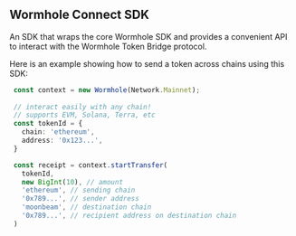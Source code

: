Wormhole Connect SDK
--------------------


An SDK that wraps the core Wormhole SDK and provides a convenient API to interact with the Wormhole Token Bridge protocol.


Here is an example showing how to send a token across chains using this SDK: 
```ts
 const context = new Wormhole(Network.Mainnet);
 
 // interact easily with any chain!
 // supports EVM, Solana, Terra, etc
 const tokenId = {
   chain: 'ethereum',
   address: '0x123...',
 }

 const receipt = context.startTransfer(
   tokenId,
   new BigInt(10), // amount
   'ethereum', // sending chain
   '0x789...', // sender address
   'moonbeam', // destination chain
   '0x789...', // recipient address on destination chain
 )
```